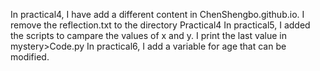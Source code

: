 In practical4, I have add a different content in ChenShengbo.github.io. I remove the reflection.txt to the directory Practical4
In practical5, I added the scripts to campare the values of x and y. I print the last value in mystery>Code.py
In practical6, I add a variable for age that can be modified.
